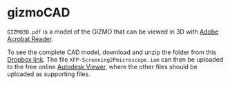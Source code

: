# gizmoCAD
`GIZMO3D.pdf` is a model of the GIZMO that can be viewed in 3D with [Adobe Acrobat Reader](https://get.adobe.com/reader/). 

To see the complete CAD model, download and unzip the folder from this [Dropbox link](https://www.dropbox.com/sh/y8bqx7hqxcy5kt4/AAB5FFDTRoj66xzyh29GyOhaa?dl=0). The file `XFP-Screening2Pmicroscope.iam` can then be uploaded to the free online [Autodesk Viewer](https://viewer.autodesk.com/), where the other files should be uploaded as supporting files.
